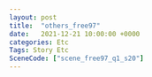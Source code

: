```yaml
---
layout: post
title:  "others_free97"
date:   2021-12-21 10:00:00 +0000
categories: Etc
Tags: Story Etc
SceneCode: ["scene_free97_q1_s20"]
---
```

